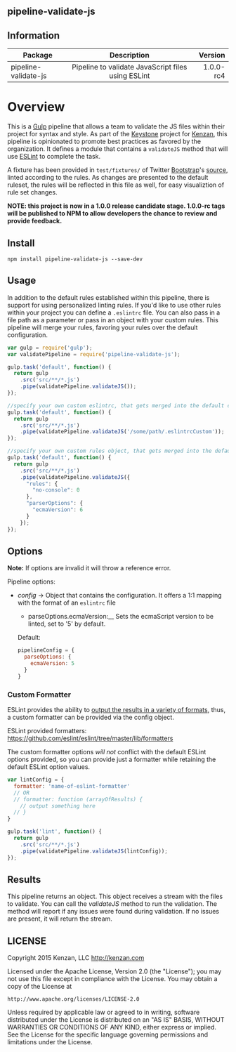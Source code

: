 ## pipeline-validate-js


## Information

| Package       | Description   | Version|
| ------------- |:-------------:| -----:|
| pipeline-validate-js| Pipeline to validate JavaScript files using ESLint | 1.0.0-rc4 |

# Overview
This is a [Gulp][] pipeline that allows a team to validate the JS files within their project for syntax and style. As
part of the [Keystone][] project for [Kenzan][], this pipeline is opinionated to promote best practices as favored by
the organization. It defines a module that contains a `validateJS` method that will use [ESLint][] to complete the
task.

A fixture has been provided in `test/fixtures/` of Twitter [Bootstrap][]'s [source][], linted according to the rules.
As changes are presented to the default ruleset, the rules will be reflected in this file as well, for easy
visualiztion of rule set changes.

[Gulp]: http://gulpjs.com/
[Keystone]: https://github.com/kenzanlabs/keystone
[Kenzan]: http://kenzan.com/
[ESLint]: http://eslint.org/
[Bootstrap]: http://getbootstrap.com/
[source]: https://github.com/twbs/bootstrap/blob/v3.3.6/dist/js/bootstrap.js

**NOTE: this project is now in a 1.0.0 release candidate stage.  1.0.0-rc tags will be published to NPM to allow
developers the chance to review and provide feedback.**

## Install

`npm install pipeline-validate-js --save-dev`

## Usage
In addition to the default rules established within this pipeline, there is support for using personalized linting rules. If you'd like to use other rules within your project you can define a `.eslintrc` file. You can also pass in a file path as a parameter or pass in an object with your custom rules.  This pipeline will merge your rules, favoring your rules over the default configuration.

```javascript
var gulp = require('gulp');
var validatePipeline = require('pipeline-validate-js');

gulp.task('default', function() {
  return gulp
    .src('src/**/*.js')
    .pipe(validatePipeline.validateJS());
});

//specify your own custom eslintrc, that gets merged into the default config
gulp.task('default', function() {
  return gulp
    .src('src/**/*.js')
    .pipe(validatePipeline.validateJS('/some/path/.eslintrcCustom'));
});

//specify your own custom rules object, that gets merged into the default config
gulp.task('default', function() {
  return gulp
    .src('src/**/*.js')
    .pipe(validatePipeline.validateJS({
      "rules": {
        "no-console": 0
      },
      "parserOptions": {
        "ecmaVersion": 6
      }
    });
});
```

## Options

**Note:** If options are invalid it will throw a reference error.

Pipeline options:
* _config_ -> Object that contains the configuration.  It offers a 1:1 mapping with the format of an `eslintrc` file

    + parseOptions.ecmaVersion:__ Sets the ecmaScript version to be linted, set to '5' by default.


  Default:
  ```javascript
  pipelineConfig = {
    parseOptions: {
      ecmaVersion: 5
    }
  }
  ```

### Custom Formatter
ESLint provides the ability to [output the results in a variety of formats](http://eslint.org/docs/user-guide/command-line-interface#f---format), thus, a custom formatter can be provided via the config object.

ESLint provided formatters: https://github.com/eslint/eslint/tree/master/lib/formatters

The custom formatter options *will not* conflict with the default ESLint options provided, so you can provide just a formatter while retaining the default ESLint option values.

```javascript
var lintConfig = {
  formatter: 'name-of-eslint-formatter'
  // OR
  // formatter: function (arrayOfResults) {
    // output something here
  // }
}

gulp.task('lint', function() {
  return gulp
    .src('src/**/*.js')
    .pipe(validatePipeline.validateJS(lintConfig));
});
```

## Results

This pipeline returns an object. This object receives a stream with the files to validate. You can call the _validateJS_
method to run the validation. The method will report if any issues were found during validation. If no issues are
present, it will return the stream.

## LICENSE
Copyright 2015 Kenzan, LLC <http://kenzan.com>

Licensed under the Apache License, Version 2.0 (the "License");
you may not use this file except in compliance with the License.
You may obtain a copy of the License at

    http://www.apache.org/licenses/LICENSE-2.0

Unless required by applicable law or agreed to in writing, software
distributed under the License is distributed on an "AS IS" BASIS,
WITHOUT WARRANTIES OR CONDITIONS OF ANY KIND, either express or implied.
See the License for the specific language governing permissions and
limitations under the License.
